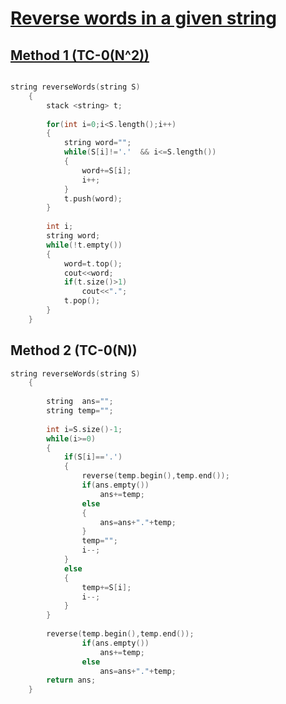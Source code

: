 <h1><a href="https://practice.geeksforgeeks.org/problems/reverse-words-in-a-given-string5459/1?page=1&category[]=Strings&sortBy=submissions">Reverse words in a given string</h1>

## Method 1 (TC-0(N^2))

```cpp

string reverseWords(string S) 
    { 
        stack <string> t;
        
        for(int i=0;i<S.length();i++)
        {
            string word="";
            while(S[i]!='.'  && i<=S.length())
            {
                word+=S[i];
                i++;
            }
            t.push(word);
        }
        
        int i;
        string word;
        while(!t.empty())
        {
            word=t.top();
            cout<<word;
            if(t.size()>1)
                cout<<".";
            t.pop();
        }
    }

```

## Method 2 (TC-0(N))

```cpp
string reverseWords(string S) 
    { 
        
        string  ans="";
        string temp="";
        
        int i=S.size()-1;
        while(i>=0)
        {
            if(S[i]=='.')
            {
                reverse(temp.begin(),temp.end());
                if(ans.empty())
                    ans+=temp;
                else
                {
                    ans=ans+"."+temp;
                }
                temp="";
                i--;
            }
            else
            {
                temp+=S[i];
                i--;
            }
        }
        
        reverse(temp.begin(),temp.end());
                if(ans.empty())
                    ans+=temp;
                else    
                    ans=ans+"."+temp;
        return ans;            
    }
```
